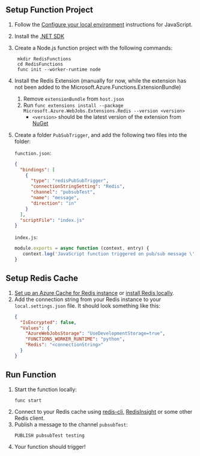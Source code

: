 ## Setup Function Project
1. Follow the [Configure your local environment](https://learn.microsoft.com/azure/azure-functions/create-first-function-cli-node?pivots=nodejs-model-v4&tabs=azure-cli%2Cbrowser#configure-your-local-environment) instructions for JavaScript.
2. Install the [.NET SDK](https://aka.ms/dotnet-download)
3. Create a Node.js function project with the following commands:
   ```
    mkdir RedisFunctions
    cd RedisFunctions
    func init --worker-runtime node
    ```
4. Install the Redis Extension (manually for now, while the extension has not been added to the Microsoft.Azure.Functions.ExtensionBundle)
   1. Remove `extensionBundle` from `host.json`
   2. Run `func extensions install --package Microsoft.Azure.WebJobs.Extensions.Redis --version <version>`
      - `<version>` should be the latest version of the extension from [NuGet](https://www.nuget.org/packages/Microsoft.Azure.WebJobs.Extensions.Redis)
5. Create a folder `PubSubTrigger`, and add the following two files into the folder:

   `function.json`:
   ```json
   {
     "bindings": [
       {
         "type": "redisPubSubTrigger",
         "connectionStringSetting": "Redis",
         "channel": "pubsubTest",
         "name": "message",
         "direction": "in"
       }
     ],
     "scriptFile": "index.js"
   }
   ```

   `index.js`:
   ```js
   module.exports = async function (context, entry) {
      context.log('JavaScript function triggered on pub/sub message \'' + message + '\' from channel \'pubsubTest\'.');
   }
   ```

## Setup Redis Cache
1. [Set up an Azure Cache for Redis instance](https://learn.microsoft.com/azure/azure-cache-for-redis/quickstart-create-redis) or [install Redis locally](https://redis.io/download/).
1. Add the connection string from your Redis instance to your `local.settings.json` file.
   It should look something like this:
    ```json
    {
      "IsEncrypted": false,
      "Values": {
        "AzureWebJobsStorage": "UseDevelopmentStorage=true",
        "FUNCTIONS_WORKER_RUNTIME": "python",
        "Redis": "<connectionString>"
      }
    }
    ```

## Run Function
1. Start the function locally:
   ```
   func start
   ```
1. Connect to your Redis cache using [redis-cli](https://redis.io/docs/ui/cli/), [RedisInsight](https://redis.com/redis-enterprise/redis-insight/) or some other Redis client.
1. Publish a message to the channel `pubsubTest`:
   ```
   PUBLISH pubsubTest testing
   ```
1. Your function should trigger!
